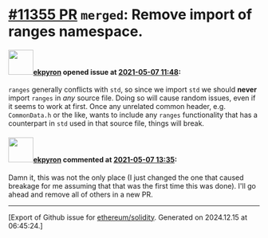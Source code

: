 # [\#11355 PR](https://github.com/ethereum/solidity/pull/11355) `merged`: Remove import of ranges namespace.

#### <img src="https://avatars.githubusercontent.com/u/1347491?v=4" width="50">[ekpyron](https://github.com/ekpyron) opened issue at [2021-05-07 11:48](https://github.com/ethereum/solidity/pull/11355):

``ranges`` generally conflicts with ``std``, so since we import ``std`` we should **never** import ``ranges`` in *any* source file.
Doing so will cause random issues, even if it seems to work at first. Once any unrelated common header, e.g. ``CommonData.h`` or the like, wants to include any `ranges` functionality that has a counterpart in `std` used in that source file, things will break.

#### <img src="https://avatars.githubusercontent.com/u/1347491?v=4" width="50">[ekpyron](https://github.com/ekpyron) commented at [2021-05-07 13:35](https://github.com/ethereum/solidity/pull/11355#issuecomment-834396451):

Damn it, this was not the only place (I just changed the one that caused breakage for me assuming that that was the first time this was done).
I'll go ahead and remove all of others in a new PR.


-------------------------------------------------------------------------------



[Export of Github issue for [ethereum/solidity](https://github.com/ethereum/solidity). Generated on 2024.12.15 at 06:45:24.]
